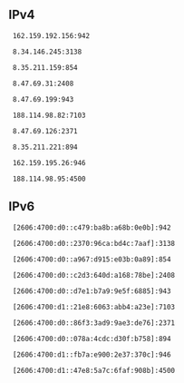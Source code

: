 ## IPv4
```
 162.159.192.156:942
```
```
 8.34.146.245:3138
```
```
 8.35.211.159:854
```
```
 8.47.69.31:2408
```
```
 8.47.69.199:943
```
```
 188.114.98.82:7103
```
```
 8.47.69.126:2371
```
```
 8.35.211.221:894
```
```
 162.159.195.26:946
```
```
 188.114.98.95:4500
```

## IPv6
```
 [2606:4700:d0::c479:ba8b:a68b:0e0b]:942
```
```
 [2606:4700:d0::2370:96ca:bd4c:7aaf]:3138
```
```
 [2606:4700:d0::a967:d915:e03b:0a89]:854
```
```
 [2606:4700:d0::c2d3:640d:a168:78be]:2408
```
```
 [2606:4700:d0::d7e1:b7a9:9e5f:6885]:943
```
```
 [2606:4700:d1::21e8:6063:abb4:a23e]:7103
```
```
 [2606:4700:d0::86f3:3ad9:9ae3:de76]:2371
```
```
 [2606:4700:d0::078a:4cdc:d30f:b758]:894
```
```
 [2606:4700:d1::fb7a:e900:2e37:370c]:946
```
```
 [2606:4700:d1::47e8:5a7c:6faf:908b]:4500
```
